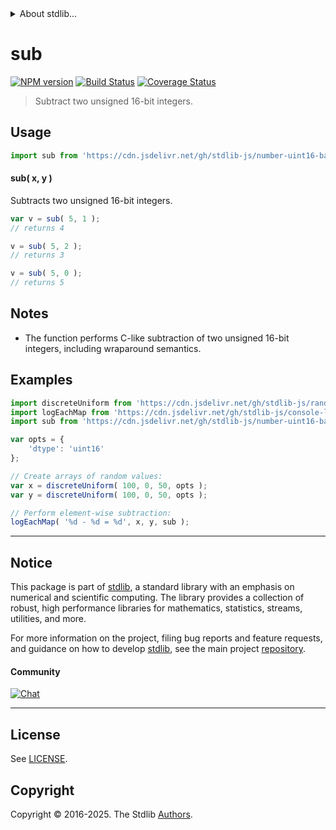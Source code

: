 <!--

@license Apache-2.0

Copyright (c) 2025 The Stdlib Authors.

Licensed under the Apache License, Version 2.0 (the "License");
you may not use this file except in compliance with the License.
You may obtain a copy of the License at

   http://www.apache.org/licenses/LICENSE-2.0

Unless required by applicable law or agreed to in writing, software
distributed under the License is distributed on an "AS IS" BASIS,
WITHOUT WARRANTIES OR CONDITIONS OF ANY KIND, either express or implied.
See the License for the specific language governing permissions and
limitations under the License.

-->


<details>
  <summary>
    About stdlib...
  </summary>
  <p>We believe in a future in which the web is a preferred environment for numerical computation. To help realize this future, we've built stdlib. stdlib is a standard library, with an emphasis on numerical and scientific computation, written in JavaScript (and C) for execution in browsers and in Node.js.</p>
  <p>The library is fully decomposable, being architected in such a way that you can swap out and mix and match APIs and functionality to cater to your exact preferences and use cases.</p>
  <p>When you use stdlib, you can be absolutely certain that you are using the most thorough, rigorous, well-written, studied, documented, tested, measured, and high-quality code out there.</p>
  <p>To join us in bringing numerical computing to the web, get started by checking us out on <a href="https://github.com/stdlib-js/stdlib">GitHub</a>, and please consider <a href="https://opencollective.com/stdlib">financially supporting stdlib</a>. We greatly appreciate your continued support!</p>
</details>

# sub

[![NPM version][npm-image]][npm-url] [![Build Status][test-image]][test-url] [![Coverage Status][coverage-image]][coverage-url] <!-- [![dependencies][dependencies-image]][dependencies-url] -->

> Subtract two unsigned 16-bit integers.

<!-- Section to include introductory text. Make sure to keep an empty line after the intro `section` element and another before the `/section` close. -->

<section class="intro">

</section>

<!-- /.intro -->

<!-- Package usage documentation. -->



<section class="usage">

## Usage

```javascript
import sub from 'https://cdn.jsdelivr.net/gh/stdlib-js/number-uint16-base-sub@deno/mod.js';
```

#### sub( x, y )

Subtracts two unsigned 16-bit integers.

```javascript
var v = sub( 5, 1 );
// returns 4

v = sub( 5, 2 );
// returns 3

v = sub( 5, 0 );
// returns 5
```

</section>

<!-- /.usage -->

<!-- Package usage notes. Make sure to keep an empty line after the `section` element and another before the `/section` close. -->

<section class="notes">

## Notes

-   The function performs C-like subtraction of two unsigned 16-bit integers, including wraparound semantics.

</section>

<!-- /.notes -->

<!-- Package usage examples. -->

<section class="examples">

## Examples

<!-- eslint no-undef: "error" -->

```javascript
import discreteUniform from 'https://cdn.jsdelivr.net/gh/stdlib-js/random-array-discrete-uniform@deno/mod.js';
import logEachMap from 'https://cdn.jsdelivr.net/gh/stdlib-js/console-log-each-map@deno/mod.js';
import sub from 'https://cdn.jsdelivr.net/gh/stdlib-js/number-uint16-base-sub@deno/mod.js';

var opts = {
    'dtype': 'uint16'
};

// Create arrays of random values:
var x = discreteUniform( 100, 0, 50, opts );
var y = discreteUniform( 100, 0, 50, opts );

// Perform element-wise subtraction:
logEachMap( '%d - %d = %d', x, y, sub );
```

</section>

<!-- /.examples -->

<!-- C interface documentation. -->



<!-- Section for related `stdlib` packages. Do not manually edit this section, as it is automatically populated. -->

<section class="related">

</section>

<!-- /.related -->

<!-- Section for all links. Make sure to keep an empty line after the `section` element and another before the `/section` close. -->


<section class="main-repo" >

* * *

## Notice

This package is part of [stdlib][stdlib], a standard library with an emphasis on numerical and scientific computing. The library provides a collection of robust, high performance libraries for mathematics, statistics, streams, utilities, and more.

For more information on the project, filing bug reports and feature requests, and guidance on how to develop [stdlib][stdlib], see the main project [repository][stdlib].

#### Community

[![Chat][chat-image]][chat-url]

---

## License

See [LICENSE][stdlib-license].


## Copyright

Copyright &copy; 2016-2025. The Stdlib [Authors][stdlib-authors].

</section>

<!-- /.stdlib -->

<!-- Section for all links. Make sure to keep an empty line after the `section` element and another before the `/section` close. -->

<section class="links">

[npm-image]: http://img.shields.io/npm/v/@stdlib/number-uint16-base-sub.svg
[npm-url]: https://npmjs.org/package/@stdlib/number-uint16-base-sub

[test-image]: https://github.com/stdlib-js/number-uint16-base-sub/actions/workflows/test.yml/badge.svg?branch=main
[test-url]: https://github.com/stdlib-js/number-uint16-base-sub/actions/workflows/test.yml?query=branch:main

[coverage-image]: https://img.shields.io/codecov/c/github/stdlib-js/number-uint16-base-sub/main.svg
[coverage-url]: https://codecov.io/github/stdlib-js/number-uint16-base-sub?branch=main

<!--

[dependencies-image]: https://img.shields.io/david/stdlib-js/number-uint16-base-sub.svg
[dependencies-url]: https://david-dm.org/stdlib-js/number-uint16-base-sub/main

-->

[chat-image]: https://img.shields.io/gitter/room/stdlib-js/stdlib.svg
[chat-url]: https://app.gitter.im/#/room/#stdlib-js_stdlib:gitter.im

[stdlib]: https://github.com/stdlib-js/stdlib

[stdlib-authors]: https://github.com/stdlib-js/stdlib/graphs/contributors

[umd]: https://github.com/umdjs/umd
[es-module]: https://developer.mozilla.org/en-US/docs/Web/JavaScript/Guide/Modules

[deno-url]: https://github.com/stdlib-js/number-uint16-base-sub/tree/deno
[deno-readme]: https://github.com/stdlib-js/number-uint16-base-sub/blob/deno/README.md
[umd-url]: https://github.com/stdlib-js/number-uint16-base-sub/tree/umd
[umd-readme]: https://github.com/stdlib-js/number-uint16-base-sub/blob/umd/README.md
[esm-url]: https://github.com/stdlib-js/number-uint16-base-sub/tree/esm
[esm-readme]: https://github.com/stdlib-js/number-uint16-base-sub/blob/esm/README.md
[branches-url]: https://github.com/stdlib-js/number-uint16-base-sub/blob/main/branches.md

[stdlib-license]: https://raw.githubusercontent.com/stdlib-js/number-uint16-base-sub/main/LICENSE

</section>

<!-- /.links -->
